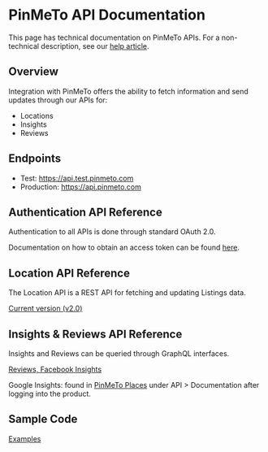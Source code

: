 # PinMeTo API Documentation

This page has technical documentation on PinMeTo APIs. For a non-technical description, see our [help article](https://help.pinmeto.com/en/article/places-api-k3bugm/).

## Overview

Integration with PinMeTo offers the ability to fetch information and send updates through our APIs for:
- Locations
- Insights
- Reviews

## Endpoints

- Test: https://api.test.pinmeto.com
- Production: https://api.pinmeto.com

## Authentication API Reference

Authentication to all APIs is done through standard OAuth 2.0.

Documentation on how to obtain an access token can be found [here](docs/access_token.md).

## Location API Reference

The Location API is a REST API for fetching and updating Listings data.

[Current version (v2.0)](docs/locations-v2.md)

## Insights & Reviews API Reference

Insights and Reviews can be queried through GraphQL interfaces.

[Reviews, Facebook Insights](docs/insights-v2.md)

Google Insights: found in [PinMeTo Places](https://places.pinmeto.com/listings) under API > Documentation after logging into the product.

## Sample Code

[Examples](samples/)
